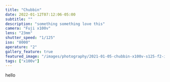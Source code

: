 ```yaml
---
title: "Chubbin"
date: 2022-01-12T07:12:06-05:00
subtitle: ""
description: "something something love this"
camera: "Fuji x100v"
lens: "23mm"
shutter_speed: "1/125"
iso: "8000"
aperature: "2"
gallery_feature: true
featured_image: "/images/photography/2021-01-05-chubbin-x100v-s125-f2-i8000.jpg"
tags: ["x100v"]
---
```


hello
